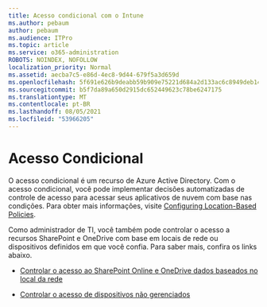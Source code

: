 ```yaml
---
title: Acesso condicional com o Intune
ms.author: pebaum
author: pebaum
ms.audience: ITPro
ms.topic: article
ms.service: o365-administration
ROBOTS: NOINDEX, NOFOLLOW
localization_priority: Normal
ms.assetid: aecba7c5-e86d-4ec8-9d44-679f5a3d659d
ms.openlocfilehash: 5f691e626b9deabb59b909e75221d684a2d133ac6c8949deb148b5646c0d117c
ms.sourcegitcommit: b5f7da89a650d2915dc652449623c78be6247175
ms.translationtype: MT
ms.contentlocale: pt-BR
ms.lasthandoff: 08/05/2021
ms.locfileid: "53966205"
---
```

# <a name="conditional-access"></a>Acesso Condicional

O acesso condicional é um recurso de Azure Active Directory. Com o acesso condicional, você pode implementar decisões automatizadas de controle de acesso para acessar seus aplicativos de nuvem com base nas condições. Para obter mais informações, visite [Configuring Location-Based Policies](https://docs.microsoft.com/azure/active-directory/conditional-access/overview).

Como administrador de TI, você também pode controlar o acesso a recursos SharePoint e OneDrive com base em locais de rede ou dispositivos definidos em que você confia. Para saber mais, confira os links abaixo.

- [Controlar o acesso ao SharePoint Online e OneDrive dados baseados no local da rede](https://docs.microsoft.com/sharepoint/control-access-based-on-network-location)

- [Controlar o acesso de dispositivos não gerenciados](https://docs.microsoft.com/sharepoint/control-access-from-unmanaged-devices)

